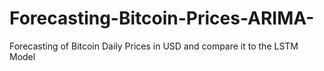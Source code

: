 # Forecasting-Bitcoin-Prices-ARIMA-
Forecasting of Bitcoin Daily Prices in USD and compare it to the LSTM Model 
